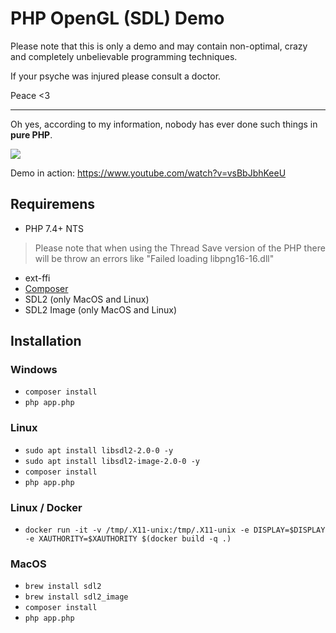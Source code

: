 # PHP OpenGL (SDL) Demo

Please note that this is only a demo and may contain non-optimal, crazy and 
completely unbelievable programming techniques.

If your psyche was injured please consult a doctor.

Peace <3

------

Oh yes, according to my information, nobody has ever done such things 
in **pure PHP**.

![](https://habrastorage.org/webt/xd/8u/dn/xd8udncjdbysbj4dglahj8kfizw.png)

Demo in action: https://www.youtube.com/watch?v=vsBbJbhKeeU

## Requiremens

- PHP 7.4+ NTS
> Please note that when using the Thread Save version of the PHP there will be throw an errors like "Failed loading libpng16-16.dll"
- ext-ffi
- [Composer](https://getcomposer.org/download/)
- SDL2 (only MacOS and Linux)
- SDL2 Image (only MacOS and Linux)

## Installation

### Windows

- `composer install`
- `php app.php`

### Linux

- `sudo apt install libsdl2-2.0-0 -y`
- `sudo apt install libsdl2-image-2.0-0 -y`
- `composer install`
- `php app.php`

### Linux / Docker

- `docker run -it -v /tmp/.X11-unix:/tmp/.X11-unix -e DISPLAY=$DISPLAY -e XAUTHORITY=$XAUTHORITY $(docker build -q .)`

### MacOS

- `brew install sdl2`
- `brew install sdl2_image`
- `composer install`
- `php app.php`

